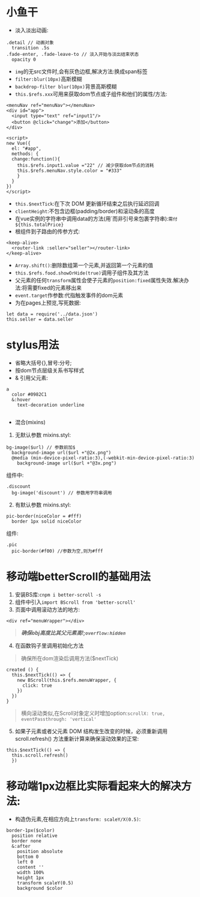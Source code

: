 # 小鱼干
* 淡入淡出动画:
```
.detail // 动画对象
  transition .5s
.fade-enter, .fade-leave-to // 淡入开始与淡出结束状态
  opacity 0
```
* `img`的无src文件时,会有灰色边框,解决方法:换成span标签
* `filter:blur(10px)`高斯模糊
* `backdrop-filter blur(10px)`背景高斯模糊
* `this.$refs.xxx`可用来获取dom节点或子组件和他们的属性/方法:
```
<menuNav ref="menuNav"></menuNav>
<div id="app">
  <input type="text" ref="input1"/>
  <button @click="change">添加</button>
</div>

<script>
new Vue({
  el: "#app",
  methods: {
  change:function(){
    this.$refs.input1.value ="22" // 减少获取dom节点的消耗
    this.$refs.menuNav.style.color = "#333"
    }
  }
})
</script>

```
* `this.$nextTick`:在下次 DOM 更新循环结束之后执行延迟回调
* `clientHeight`:不包含边框(padding/border)和滚动条的高度
* 在vue实例的字符串中调用data的方法(用\`而非引号来包裹字符串):``需付${this.totalPrice}``
* 根组件到子路由的传参方式:
```
<keep-alive>
  <router-link :seller="seller"></router-link>
</keep-alive>
```
* `Array.shift()`:删除数组第一个元素,并返回第一个元素的值
* `this.$refs.food.showOrHide(true)`调用子组件及其方法
* 父元素的任何`transform`属性会使子元素的`position:fixed`属性失效.解决办法:将需要fixed的元素移出来
* `event.target`作参数:代指触发事件的dom元素
* 为在pages上预览,写死数据:
```
let data = require('../data.json')
this.seller = data.seller
```

# stylus用法
* 省略大括号{},冒号:分号;
* 按dom节点层级关系书写样式
* & 引用父元素:
```
a 
  color #0982C1
  &:hover 
    text-decoration underline
  
```
* 混合(mixins)
1. 无默认参数
mixins.styl:
```
bg-image($url) // 参数前加$
  background-image url($url +"@2x.png")
  @media (min-device-pixel-ratio:3),(-webkit-min-device-pixel-ratio:3)
    background-image url($url +"@3x.png")

```
组件中:
```
.discount 
  bg-image('discount') // 参数用字符串调用
```
2. 有默认参数
mixins.styl:
```
pic-border(niceColor = #fff)
  border 1px solid niceColor

```
组件:
```
.pic
  pic-border(#f00) //参数为空,则为#fff
```

# 移动端betterScroll的基础用法
1. 安装BS库:`cnpm i better-scroll -s`
2. 组件中引入`import BScroll from 'better-scroll'`
3. 页面中调用滚动方法的地方:
```
<div ref="menuWrapper"></div>
```

> ***确保obj高度比其父元素高!;`overflow:hidden`***

4. 在函数钩子里调用初始化方法

> 确保所在dom渲染后调用方法($nextTick)

```
created () {
  this.$nextTick(() => {
    new BScroll(this.$refs.menuWrapper, {
      click: true
    })
  })
}
```

> 横向滚动类似,在Scroll对象定义时增加option:`scrollX: true, eventPassthrough: 'vertical'`
5. 如果子元素或者父元素 DOM 结构发生改变的时候，必须重新调用 scroll.refresh() 方法重新计算来确保滚动效果的正常:
```
this.$nextTick(() => {
  this.scroll.refresh()
  })
```

# 移动端1px边框比实际看起来大的解决方法:
* 构造伪元素,在相应方向上`transform: scaleY/X(0.5)`:
```
border-1px($color)
  position relative
  border none
  &:after
    position absolute
    bottom 0
    left 0
    content ''
    width 100%
    height 1px
    transform scaleY(0.5)
    background $color

```